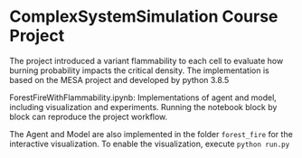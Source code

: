 # ComplexSystemSimulation Course Project

The project introduced a variant flammability to each cell to evaluate how burning probability impacts the critical density.
The implementation is based on the MESA project and developed by python 3.8.5

ForestFireWithFlammability.ipynb:  Implementations of agent and model, including visualization and experiments.
Running the notebook block by block can reproduce the project workflow.

The Agent and Model are also implemented in the folder `forest_fire` for the interactive visualization.
To enable the visualization, execute `python run.py`